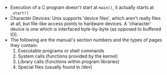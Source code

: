 - Execution of a C program doesn't start at `main()`, it actually starts at `_start()`
- Character Devices: Unix supports 'device files', which aren't really files at all, but file-like access points to hardware devices. A 'character' device is one which is interfaced byte-by-byte (as opposed to buffered IO).
- The following are the manual's section numbers and the types of pages they contain:
	1. Executable programs or shell commands
	2. System calls (functions provided by the kernel)
	3. Library calls (functions within program libraries)
	4. Special files (usually found in /dev)